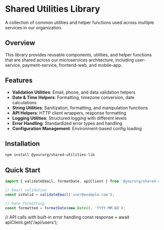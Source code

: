# Shared Utilities Library

A collection of common utilities and helper functions used across multiple services in our organization.

## Overview

This library provides reusable components, utilities, and helper functions that are shared across our microservices architecture, including user-service, payment-service, frontend-web, and mobile-app.

## Features

- **Validation Utilities**: Email, phone, and data validation helpers
- **Date & Time Helpers**: Formatting, timezone conversion, date calculations
- **String Utilities**: Sanitization, formatting, and manipulation functions
- **API Helpers**: HTTP client wrappers, response formatting
- **Logging Utilities**: Structured logging with different levels
- **Error Handling**: Standardized error types and handling
- **Configuration Management**: Environment-based config loading

## Installation

```bash
npm install @yourorg/shared-utilities-lib
```

## Quick Start

```javascript
import { validateEmail, formatDate, apiClient } from '@yourorg/shared-utilities-lib';

// Email validation
const isValid = validateEmail('user@example.com');

// Date formatting
const formatted = formatDate(new Date(), 'YYYY-MM-DD');
```

// API calls with built-in error handling
const response = await apiClient.get('/api/users');
